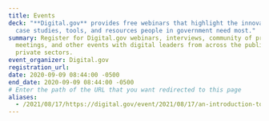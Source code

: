```yaml
---
title: Events
deck: "**Digital.gov** provides free webinars that highlight the innovations,
  case studies, tools, and resources people in government need most."
summary: Register for Digital.gov webinars, interviews, community of practice
  meetings, and other events with digital leaders from across the public and
  private sectors.
event_organizer: Digital.gov
registration_url: 
date: 2020-09-09 08:44:00 -0500
end_date: 2020-09-09 08:44:00 -0500
# Enter the path of the URL that you want redirected to this page
aliases:
  - /2021/08/17/https://digital.gov/event/2021/08/17/an-introduction-to-the-innovation-adoption-playbook/
---
```

